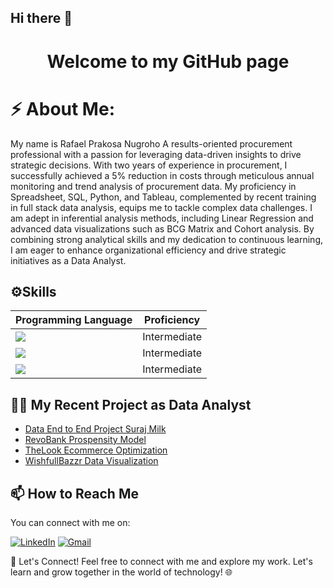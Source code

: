 ## Hi there 👋


<h1 align="center">Welcome to my GitHub page</h1>



# ⚡ About Me:

My name is Rafael Prakosa Nugroho
A results-oriented procurement professional with a passion for leveraging data-driven insights to drive strategic decisions. With two years of experience in procurement, I successfully achieved a 5% reduction in costs through meticulous annual monitoring and trend analysis of procurement data. My proficiency in Spreadsheet, SQL, Python, and Tableau, complemented by recent training in full stack data analysis, equips me to tackle complex data challenges. I am adept in inferential analysis methods, including Linear Regression and advanced data visualizations such as BCG Matrix and Cohort analysis. By combining strong analytical skills and my dedication to continuous learning, I am eager to enhance organizational efficiency and drive strategic initiatives as a Data Analyst.


## ⚙️Skills

| Programming Language                                                                                    | Proficiency  |
| ------------------------------------------------------------------------------------------------------- | ------------ |
| ![](https://img.shields.io/badge/MySQL-4479A1?logo=mysql&logoColor=fff&style=for-the-badge)             | Intermediate |
| ![](https://img.shields.io/badge/Python-3776AB?logo=python&logoColor=fff&style=for-the-badge)           | Intermediate |
| ![](https://img.shields.io/badge/Tableau-E97627?logo=tableau&logoColor=fff&style=for-the-badge)         | Intermediate |



## 👩‍💻 My Recent Project as Data Analyst
- [Data End to End Project Suraj Milk](https://github.com/rafael9509/SurajMilkDataAnalytics)
- [RevoBank Prospensity Model](https://github.com/laburl)
- [TheLook Ecommerce Optimization](https://github.com/laburl)
- [WishfullBazzr Data Visualization](https://github.com/laburl)

## 📫 How to Reach Me

You can connect with me on:

[![LinkedIn](https://img.shields.io/badge/linkedin-%230077B5.svg?style=for-the-badge&logo=linkedin&logoColor=white)](www.linkedin.com/in/rafaelprakosa) [![Gmail](https://img.shields.io/badge/Gmail-D14836?style=for-the-badge&logo=gmail&logoColor=white)](mailto:prakosanugroho@gmail.com)


🤝 Let's Connect!
Feel free to connect with me and explore my work. Let's learn and grow together in the world of technology! 🌐
